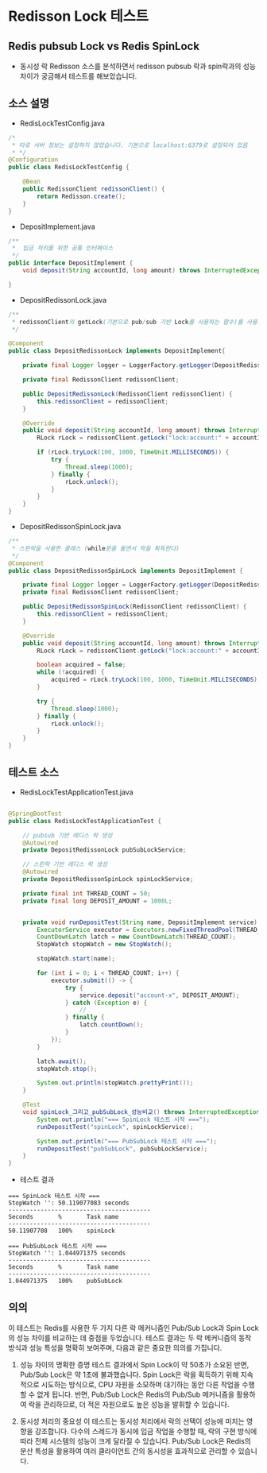 # Redisson Lock 테스트

## Redis pubsub Lock vs Redis SpinLock
- 동시성 락 Redisson 소스를 분석하면서 redisson pubsub 락과 spin락과의 성능 차이가 궁금해서 테스트를 해보았습니다.


## 소스 설명

- RedisLockTestConfig.java 
```java
/*
 * 따로 서버 정보는 설정하지 않았습니다. 기본으로 localhost:6379로 설정되어 있음
 * */
@Configuration
public class RedisLockTestConfig {

    @Bean
    public RedissonClient redissonClient() {
        return Redisson.create();
    }
}
```

- DepositImplement.java
```java
/**
 *  입금 처리를 위한 공통 인터페이스
 */
public interface DepositImplement {
    void deposit(String accountId, long amount) throws InterruptedException;

}
```

- DepositRedissonLock.java
```java
/**
 * redissonClient의 getLock(기본으로 pub/sub 기반 Lock를 사용하는 함수)를 사용한 클래스
 */

@Component
public class DepositRedissonLock implements DepositImplement{

    private final Logger logger = LoggerFactory.getLogger(DepositRedissonLock.class);

    private final RedissonClient redissonClient;

    public DepositRedissonLock(RedissonClient redissonClient) {
        this.redissonClient = redissonClient;
    }

    @Override
    public void deposit(String accountId, long amount) throws InterruptedException {
        RLock rLock = redissonClient.getLock("lock:account:" + accountId);

        if (rLock.tryLock(100, 1000, TimeUnit.MILLISECONDS)) {
            try {
                Thread.sleep(1000);
            } finally {
                rLock.unlock();
            }
        }
    }
}

```

- DepositRedissonSpinLock.java
```java
/**
 * 스핀락을 사용한 클래스 (while문을 돌면서 락을 획득한다)
 */
@Component
public class DepositRedissonSpinLock implements DepositImplement {

    private final Logger logger = LoggerFactory.getLogger(DepositRedissonSpinLock.class);
    private final RedissonClient redissonClient;

    public DepositRedissonSpinLock(RedissonClient redissonClient) {
        this.redissonClient = redissonClient;
    }

    @Override
    public void deposit(String accountId, long amount) throws InterruptedException {
        RLock rLock = redissonClient.getLock("lock:account:" + accountId);

        boolean acquired = false;
        while (!acquired) {
            acquired = rLock.tryLock(100, 1000, TimeUnit.MILLISECONDS);
        }

        try {
            Thread.sleep(1000);
        } finally {
            rLock.unlock();
        }
    }
}
```

## 테스트 소스
- RedisLockTestApplicationTest.java
```java

@SpringBootTest
public class RedisLockTestApplicationTest {

    // pubsub 기반 레디스 락 생성
    @Autowired
    private DepositRedissonLock pubSubLockService;

    // 스핀락 기반 레디스 락 생성
    @Autowired
    private DepositRedissonSpinLock spinLockService;

    private final int THREAD_COUNT = 50;
    private final long DEPOSIT_AMOUNT = 1000L;


    private void runDepositTest(String name, DepositImplement service) throws InterruptedException {
        ExecutorService executor = Executors.newFixedThreadPool(THREAD_COUNT);
        CountDownLatch latch = new CountDownLatch(THREAD_COUNT);
        StopWatch stopWatch = new StopWatch();

        stopWatch.start(name);

        for (int i = 0; i < THREAD_COUNT; i++) {
            executor.submit(() -> {
                try {
                    service.deposit("account-x", DEPOSIT_AMOUNT);
                } catch (Exception e) {
                    // 
                } finally {
                    latch.countDown();
                }
            });
        }

        latch.await();
        stopWatch.stop();

        System.out.println(stopWatch.prettyPrint());
    }

    @Test
    void spinLock_그리고_pubSubLock_성능비교() throws InterruptedException {
        System.out.println("=== SpinLock 테스트 시작 ===");
        runDepositTest("spinLock", spinLockService);

        System.out.println("=== PubSubLock 테스트 시작 ===");
        runDepositTest("pubSubLock", pubSubLockService);
    }
}

```

- 테스트 결과
```plain
=== SpinLock 테스트 시작 ===
StopWatch '': 50.119077083 seconds
----------------------------------------
Seconds       %       Task name
----------------------------------------
50.11907708   100%    spinLock

=== PubSubLock 테스트 시작 ===
StopWatch '': 1.044971375 seconds
----------------------------------------
Seconds       %       Task name
----------------------------------------
1.044971375   100%    pubSubLock
```


## 의의
이 테스트는 Redis를 사용한 두 가지 다른 락 메커니즘인 Pub/Sub Lock과 Spin Lock의 성능 차이를 비교하는 데 중점을 두었습니다.
테스트 결과는 두 락 메커니즘의 동작 방식과 성능 특성을 명확히 보여주며, 다음과 같은 중요한 의의를 가집니다.

1. 성능 차이의 명확한 증명
   테스트 결과에서 Spin Lock이 약 50초가 소요된 반면, Pub/Sub Lock은 약 1초에 불과했습니다. 
    Spin Lock은 락을 획득하기 위해 지속적으로 시도하는 방식으로, CPU 자원을 소모하며 대기하는 동안 다른 작업을 수행할 수 없게 됩니다. 반면, Pub/Sub Lock은 Redis의 Pub/Sub 메커니즘을 활용하여 락을 관리하므로, 더 적은 자원으로도 높은 성능을 발휘할 수 있습니다.

2. 동시성 처리의 중요성
   이 테스트는 동시성 처리에서 락의 선택이 성능에 미치는 영향을 강조합니다. 다수의 스레드가 동시에 입금 작업을 수행할 때, 락의 구현 방식에 따라 전체 시스템의 성능이 크게 달라질 수 있습니다. Pub/Sub Lock은 Redis의 분산 특성을 활용하여 여러 클라이언트 간의 동시성을 효과적으로 관리할 수 있습니다.

